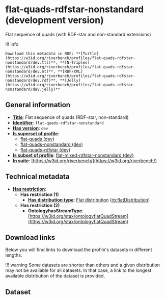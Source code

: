 # flat-quads-rdfstar-nonstandard (development version)

Flat sequence of quads (with RDF-star and non-standard extensions)

!!! info

    Download this metadata in RDF: **[Turtle](https://w3id.org/riverbench/profiles/flat-quads-rdfstar-nonstandard/dev.ttl)**, **[N-Triples](https://w3id.org/riverbench/profiles/flat-quads-rdfstar-nonstandard/dev.nt)**, **[RDF/XML](https://w3id.org/riverbench/profiles/flat-quads-rdfstar-nonstandard/dev.rdf)**, **[Jelly](https://w3id.org/riverbench/profiles/flat-quads-rdfstar-nonstandard/dev.jelly)**



## General information

- **<abbr title="A name given to the resource.">Title</abbr>**: Flat sequence of quads (RDF-star, non-standard)
- **<abbr title="An unambiguous reference to the resource within a given context.">Identifier</abbr>**: `flat-quads-rdfstar-nonstandard`
- **<abbr title="Version tag of an artifact">Has version</abbr>**: `dev`
- **<abbr title="Indicates that this profile contains all datasets of the other profile">Is superset of profile</abbr>**: 
    - [flat-quads (dev)](https://w3id.org/riverbench/profiles/flat-quads/dev)
    - [flat-quads-nonstandard (dev)](https://w3id.org/riverbench/profiles/flat-quads-nonstandard/dev)
    - [flat-quads-rdfstar (dev)](https://w3id.org/riverbench/profiles/flat-quads-rdfstar/dev)
- **<abbr title="Indicates that this profile's datasets are all in the other profile">Is subset of profile</abbr>**: [flat-mixed-rdfstar-nonstandard (dev)](https://w3id.org/riverbench/profiles/flat-mixed-rdfstar-nonstandard/dev)
- **<abbr title="Indicates the benchmark suite to which a dataset or profile belongs">In suite</abbr>**: [https://w3id.org/riverbench/](https://w3id.org/riverbench/)

## Technical metadata

- **<abbr title="Has profile restriction. The restrictions are joined with the AND operator.">Has restriction</abbr>**: 
    - **Has restriction (1)**    
        - **<abbr title="Indicates the type of RiverBench dataset distribution">Has distribution type</abbr>**: <abbr title="The dataset is distributed as a single flat file.">Flat distribution</abbr> ([rb:flatDistribution](https://w3id.org/riverbench/schema/metadata#flatDistribution))
    - **Has restriction (2)**    
        - **OntologyhasStreamType**: [https://w3id.org/stax/ontologyflatQuadStream](https://w3id.org/stax/ontologyflatQuadStream)


## Download links

Below you will find links to download the profile's datasets in different lengths.

!!! warning
    Some datasets are shorter than others and a given distribution may not be available for all datasets.
    In that case, a link to the longest available distribution of the dataset is provided.

Dataset
---